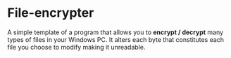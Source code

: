 # File-encrypter
A simple template of a program that allows you to **encrypt / decrypt** many types of files in your Windows PC. It alters each byte that constitutes each file you choose to modify making it unreadable.
